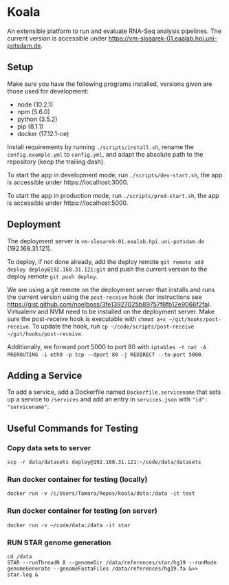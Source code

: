 # Koala

An extensible platform to run and evaluate RNA-Seq analysis pipelines. The current version is accessible under https://vm-slosarek-01.eaalab.hpi.uni-potsdam.de.

## Setup

Make sure you have the following programs installed, versions given are those used for development:

- node (10.2.1)
- npm (5.6.0)
- python (3.5.2)
- pip (8.1.1)
- docker (17.12.1-ce)

Install requirements by running `./scripts/install.sh`, rename the `config.example.yml` to `config.yml`, and adapt the absolute path to the repository (keep the trailing dash).

To start the app in development mode, run `./scripts/dev-start.sh`, the app is accessible under https://localhost:3000.

To start the app in production mode, run `./scripts/prod-start.sh`, the app is accessible under https://localhost:5000.

## Deployment

The deployment server is `vm-slosarek-01.eaalab.hpi.uni-potsdam.de` (192.168.31.121).

To deploy, if not done already, add the deploy remote `git remote add deploy deploy@192.168.31.121:git` and push the current version to the deploy remote `git push deploy`.

We are using a git remote on the deployment server that installs and runs the current version using the `post-receive` hook (for instructions see https://gist.github.com/noelboss/3fe13927025b89757f8fb12e9066f2fa). Virtualenv and NVM need to be installed on the deployment server. Make sure the post-receive hook is executable with `chmod a+x ~/git/hooks/post-receive`. To update the hook, run `cp ~/code/scripts/post-receive ~/git/hooks/post-receive`.

Additionally, we forward port 5000 to port 80 with `iptables -t nat -A PREROUTING -i eth0 -p tcp --dport 80 -j REDIRECT --to-port 5000`.

## Adding a Service

To add a service, add a Dockerfile named `Dockerfile.servicename` that sets up a service to `/services` and add an entry in `services.json` with `"id": "servicename"`.

## Useful Commands for Testing

### Copy data sets to server

`scp -r data/datasets deploy@192.168.31.121:~/code/data/datasets`

### Run docker container for testing (locally)

`docker run -v /c/Users/Tamara/Repos/koala/data:/data -it test`

### Run docker container for testing (on server)

`docker run -v ~/code/data:/data -it star`

### RUN STAR genome generation

```
cd /data
STAR --runThreadN 8 --genomeDir /data/references/star/hg19 --runMode genomeGenerate --genomeFastaFiles /data/references/hg19.fa &>> star.log &
```
